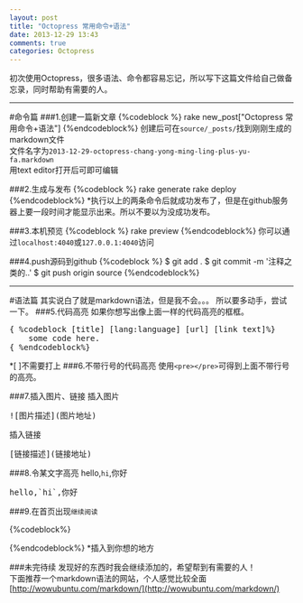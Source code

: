 ```yaml
---
layout: post
title: "Octopress 常用命令+语法"
date: 2013-12-29 13:43
comments: true
categories: Octopress
---
```

初次使用Octopress，很多语法、命令都容易忘记，所以写下这篇文件给自己做备忘录，同时帮助有需要的人。
***
#命令篇
###1.创建一篇新文章
{%codeblock %}
rake new_post["Octopress 常用命令+语法"]
{%endcodeblock%}
创建后可在`source/_posts/`找到刚刚生成的markdown文件<br>
文件名字为`2013-12-29-octopress-chang-yong-ming-ling-plus-yu-fa.markdown`<br>
用text editor打开后可即可编辑

<!--more-->
###2.生成与发布
{%codeblock %}
rake generate
rake deploy
{%endcodeblock%}
*执行以上的两条命令后就成功发布了，但是在github服务器上要一段时间才能显示出来。所以不要以为没成功发布。

###3.本机预览
{%codeblock %}
rake preview
{%endcodeblock%}
你可以通过`localhost:4040`或`127.0.0.1:4040`访问

###4.push源码到github
{%codeblock %}
$ git add .
$ git commit -m '注释之类的..'
$ git push origin source
{%endcodeblock%}
***
#语法篇
其实说白了就是markdown语法，但是我不会。。。
所以要多动手，尝试一下。
###5.代码高亮
如果你想写出像上面一样的代码高亮的框框。

<pre>
{ %codeblock [title] [lang:language] [url] [link text]%}
	some code here.
{ %endcodeblock%}
</pre>
*[ ]不需要打上
###6.不带行号的代码高亮
使用`<pre></pre>`可得到上面不带行号的高亮。

###7.插入图片、链接
插入图片
<pre>
![图片描述](图片地址) 
</pre>
插入链接
<pre>
[链接描述](链接地址) 
</pre>

###8.令某文字高亮
hello,`hi`,你好

<pre>
hello,`hi`,你好
</pre>

###9.在首页出现`继续阅读`

{%codeblock%}
<!--more-->
{%endcodeblock%}
*插入到你想的地方

###未完待续
发现好的东西时我会继续添加的，希望帮到有需要的人！<br>
下面推荐一个markdown语法的网站，个人感觉比较全面<br>
[http://wowubuntu.com/markdown/](http://wowubuntu.com/markdown/)

